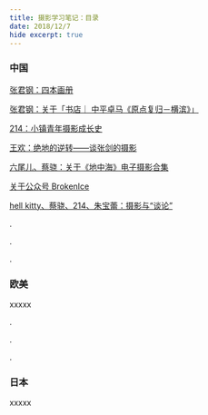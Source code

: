 ```yaml
---
title: 摄影学习笔记：目录
date: 2018/12/7
hide excerpt: true
---
```



### 中国


[张君钢：四本画册](https://photonote.me/2018/12/06/0007/)

[张君钢：关于「书店｜ 中平卓马《原点复归－横滨》」](https://photonote.me/2018/12/06/0006/)

[214：小镇青年摄影成长史](https://photonote.me/2018/12/06/0005/)

[王欢：绝地的逆转——谈张剑的摄影](https://photonote.me/2018/11/01/0004/)

[六尾儿、蔡骁：关于《地中海》电子摄影合集 ​​​​](https://photonote.me/2018/01/06/0003/)

[关于公众号 BrokenIce](https://photonote.me/2017/12/28/0002/)

[hell kitty、蔡骁、214、朱宝蕾：摄影与“谈论”](https://photonote.me/2017/06/01/0001/)

.

.

.

### 欧美

xxxxx

.

.

.

### 日本

xxxxx



